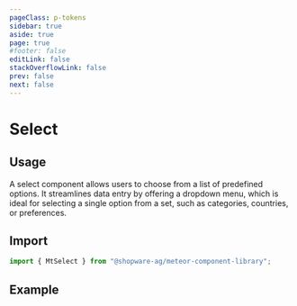 ```yaml
---
pageClass: p-tokens
sidebar: true
aside: true
page: true
#footer: false
editLink: false
stackOverflowLink: false
prev: false
next: false
---
```


<script setup>
  import  SwagStorybookIframe  from '../../components/storybook/SwagStorybookIframe.vue'
</script>

# Select

## Usage

A select component allows users to choose from a list of predefined options. It streamlines data entry by offering a dropdown menu, which is ideal for selecting a single option from a set, such as categories, countries, or preferences.

## Import

```js
import { MtSelect } from "@shopware-ag/meteor-component-library";
```

## Example

<SwagStorybookIframe group="form" component="mt-select"></SwagStorybookIframe>
